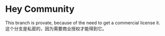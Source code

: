Hey Community
==============================

This branch is provate, because of the need to get a commercial license it.   
这个分支是私密的，因为需要商业授权才能得到它。

